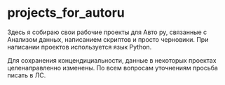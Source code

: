# projects_for_autoru

Здесь я собираю свои рабочие проекты для Авто ру, связанные с Анализом данных, написанием скриптов и просто черновики. 
При написании проектов используется язык Python.

Для сохранения концендициальности, данные в некоторых проектах целенаправленно изменены. 
По всем вопросам уточнениям просьба писать в ЛС.
